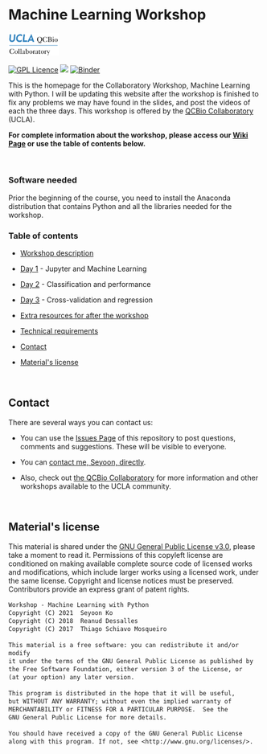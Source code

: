 # Machine Learning Workshop

<img src="materials/qcbCollaboratory_logo.png" width="100" />

[![GPL Licence](https://badges.frapsoft.com/os/gpl/gpl.svg?v=103)](https://opensource.org/licenses/GPL-3.0/)
<img src="https://img.shields.io/badge/Python-_3.*-brightgreen.svg">
[![Binder](https://mybinder.org/badge.svg)](https://mybinder.org/v2/gh/kose-y/W17.MachineLearning/main)

This is the homepage for the Collaboratory Workshop, Machine Learning with Python. I will be updating this website after the workshop is finished to fix any problems we may have found in the slides, and post the videos of each the three days. This workshop is offered by the [QCBio Collaboratory](https://qcb.ucla.edu/collaboratory/workshops/machinelearning/) (UCLA).

**For complete information about the workshop, please access our [Wiki Page](https://github.com/kose-y/W17.MachineLearning/wiki) or use the table of contents below.**

<br />

### Software needed

Prior the beginning of the course, you need to install the Anaconda distribution that contains Python and all the libraries needed for the workshop.

### Table of contents

* [Workshop description](https://github.com/kose-y/W17.MachineLearning/wiki#workshop-description)

* [Day 1](https://github.com/kose-y/W17.MachineLearning/wiki/Day-1) - Jupyter and Machine Learning

* [Day 2](https://github.com/kose-y/W17.MachineLearning/wiki/Day-2) - Classification and performance

* [Day 3](https://github.com/kose-y/W17.MachineLearning/wiki/Day-3) - Cross-validation and regression

* [Extra resources for after the workshop](https://github.com/kose-y/W17.MachineLearning/wiki/Extra-resources-for-after-the-workshop)

* [Technical requirements](https://github.com/kose-y/W17.MachineLearning/wiki#technical-requirements)

* [Contact](https://github.com/kose-y/W17.MachineLearning/wiki#contact)

* [Material's license](./README.md#materials-license)


<br />

## Contact

There are several ways you can contact us:

* You can use the [Issues Page](https://github.com/kose-y/W17.MachineLearning/issues) of this repository to post questions, comments and suggestions. These will be visible to everyone.

* You can [contact me, Seyoon, directly](mailto:kos@ucla.edu).

* Also, check out [the QCBio Collaboratory](https://qcb.ucla.edu/collaboratory/) for more information and other workshops available to the UCLA community.


<br />

## Material's license

This material is shared under the [GNU General Public License v3.0](https://github.com/kose-y/W17.MachineLearning/blob/master/LICENSE), please take a moment to read it. Permissions of this copyleft license are conditioned on making available complete source code of licensed works and modifications, which include larger works using a licensed work, under the same license. Copyright and license notices must be preserved. Contributors provide an express grant of patent rights.

```
Workshop - Machine Learning with Python
Copyright (C) 2021  Seyoon Ko
Copyright (C) 2018  Reanud Dessalles
Copyright (C) 2017  Thiago Schiavo Mosqueiro

This material is a free software: you can redistribute it and/or modify
it under the terms of the GNU General Public License as published by
the Free Software Foundation, either version 3 of the License, or
(at your option) any later version.

This program is distributed in the hope that it will be useful,
but WITHOUT ANY WARRANTY; without even the implied warranty of
MERCHANTABILITY or FITNESS FOR A PARTICULAR PURPOSE.  See the
GNU General Public License for more details.

You should have received a copy of the GNU General Public License
along with this program. If not, see <http://www.gnu.org/licenses/>.
```

